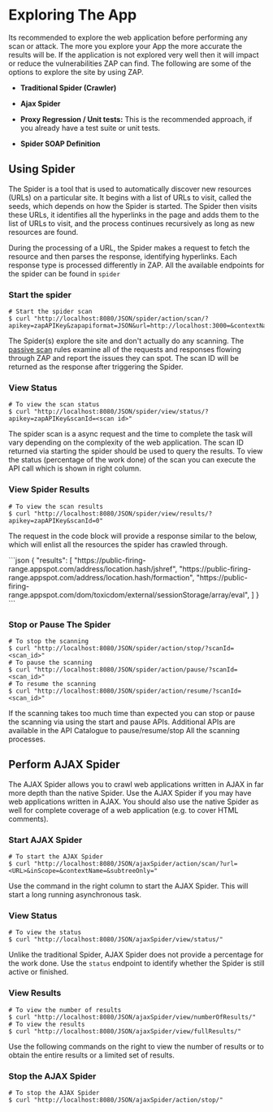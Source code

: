 <a name="examples"></a>Exploring The App
=========================================

Its recommended to explore the web application before performing any scan or attack. The more you explore your App the more 
accurate the results will be. If the application is not explored very well then it will impact or reduce the vulnerabilities ZAP can find.
The following are some of the options to explore the site by using ZAP.

* **Traditional Spider (Crawler)**

* **Ajax Spider** 

* **Proxy Regression / Unit tests:** This is the recommended approach, if you already have a test suite or unit tests.

* **Spider SOAP Definition**

Using Spider
-------------------

The Spider is a tool that is used to automatically discover new resources (URLs) on a particular site. It begins with a 
list of URLs to visit, called the seeds, which depends on how the Spider is started. The Spider then visits these URLs, 
it identifies all the hyperlinks in the page and adds them to the list of URLs to visit, and the process continues 
recursively as long as new resources are found.

During the processing of a URL, the Spider makes a request to fetch the resource and then parses the response, identifying hyperlinks. 
Each response type is processed differently in ZAP. All the available endpoints for the spider can be found in `spider`

### Start the spider

``` shell
# Start the spider scan 
$ curl "http://localhost:8080/JSON/spider/action/scan/?apikey=zapAPIKey&zapapiformat=JSON&url=http://localhost:3000=&contextName="
```

The Spider(s) explore the site and don't actually do any scanning. The [passive scan](#passive_scan) rules examine all of 
the requests and responses flowing through ZAP and report the issues they can spot. The scan ID will be returned as the response 
after triggering the Spider.


### View Status

``` shell
# To view the scan status
$ curl "http://localhost:8080/JSON/spider/view/status/?apikey=zapAPIKey&scanId=<scan id>"
```

The spider scan is a async request and the time to complete the task will vary depending on the complexity of the web application. 
The scan ID returned via starting the spider should be used to query the results. 
To view the status (percentage of the work done) of the scan you can execute the API call which is shown in right column. 



### View Spider Results

```shell
# To view the scan results
$ curl "http://localhost:8080/JSON/spider/view/results/?apikey=zapAPIKey&scanId=0"
```

The request in the code block will provide a response similar to the below, which will enlist all the resources the spider 
has crawled through.

<div class="center-column"></div>
```json
{
  "results": [
    "https://public-firing-range.appspot.com/address/location.hash/jshref",
    "https://public-firing-range.appspot.com/address/location.hash/formaction",
    "https://public-firing-range.appspot.com/dom/toxicdom/external/sessionStorage/array/eval",
  ]
}
```

<br>


### Stop or Pause The Spider

```shell
# To stop the scanning
$ curl "http://localhost:8080/JSON/spider/action/stop/?scanId=<scan_id>"
# To pause the scanning
$ curl "http://localhost:8080/JSON/spider/action/pause/?scanId=<scan_id>"
# To resume the scanning
$ curl "http://localhost:8080/JSON/spider/action/resume/?scanId=<scan_id>"
```

If the scanning takes too much time than expected you can stop or pause the scanning via using the start and pause APIs. 
Additional APIs are available in the API Catalogue to pause/resume/stop All the scanning processes.

Perform AJAX Spider
-------------------

 The AJAX Spider allows you to crawl web applications written in AJAX in far more depth than the native Spider. 
 Use the AJAX Spider if you may have web applications written in AJAX. You should also use the native Spider as well for 
 complete coverage of a web application (e.g. to cover HTML comments).

### Start AJAX Spider

```shell
# To start the AJAX Spider
$ curl "http://localhost:8080/JSON/ajaxSpider/action/scan/?url=<URL>&inScope=&contextName=&subtreeOnly="
```

Use the command in the right column to start the AJAX Spider. This will start a long running asynchronous task.

### View Status

```shell
# To view the status
$ curl "http://localhost:8080/JSON/ajaxSpider/view/status/"
```

Unlike the traditional Spider, AJAX Spider does not provide a percentage for the work done. Use the `status` endpoint to 
identify whether the Spider is still active or finished.


### View Results

```shell
# To view the number of results
$ curl "http://localhost:8080/JSON/ajaxSpider/view/numberOfResults/"
# To view the results
$ curl "http://localhost:8080/JSON/ajaxSpider/view/fullResults/"
```

Use the following commands on the right to view the number of results or to obtain the entire results or a limited set of
results.

### Stop the AJAX Spider

```shell
# To stop the AJAX Spider
$ curl "http://localhost:8080/JSON/ajaxSpider/action/stop/"
```
